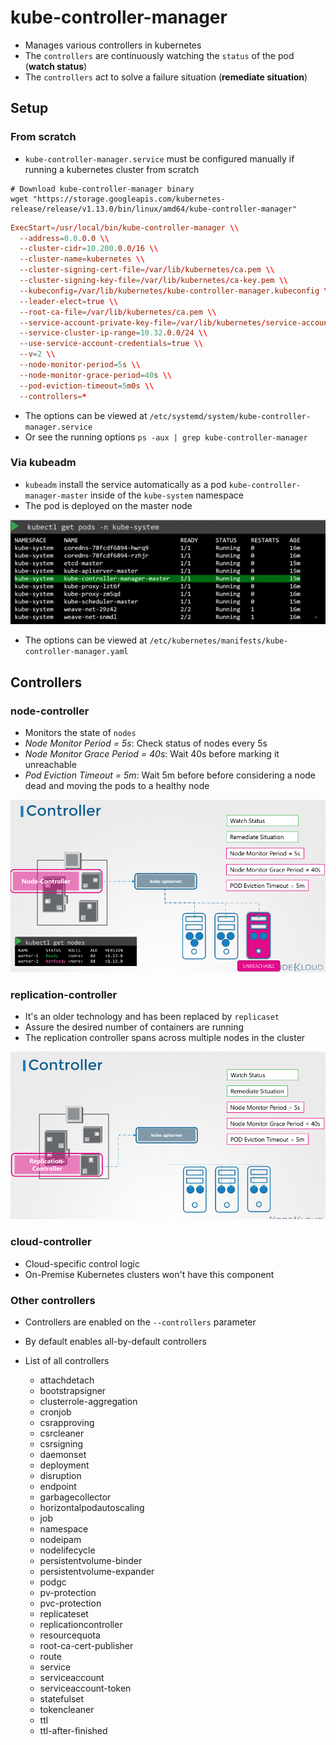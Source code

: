 # kube-controller-manager

- Manages various controllers in kubernetes
- The `controllers` are continuously watching the `status` of the pod (**watch status**)
- The `controllers` act to solve a failure situation (**remediate situation**)

## Setup

### From scratch

- `kube-controller-manager.service` must be configured manually if running a kubernetes cluster from scratch

```shell
# Download kube-controller-manager binary
wget "https://storage.googleapis.com/kubernetes-release/release/v1.13.0/bin/linux/amd64/kube-controller-manager"
```

```conf
ExecStart=/usr/local/bin/kube-controller-manager \\
  --address=0.0.0.0 \\
  --cluster-cidr=10.200.0.0/16 \\
  --cluster-name=kubernetes \\
  --cluster-signing-cert-file=/var/lib/kubernetes/ca.pem \\
  --cluster-signing-key-file=/var/lib/kubernetes/ca-key.pem \\
  --kubeconfig=/var/lib/kubernetes/kube-controller-manager.kubeconfig \\
  --leader-elect=true \\
  --root-ca-file=/var/lib/kubernetes/ca.pem \\
  --service-account-private-key-file=/var/lib/kubernetes/service-account-key.pem \\
  --service-cluster-ip-range=10.32.0.0/24 \\
  --use-service-account-credentials=true \\
  --v=2 \\
  --node-monitor-period=5s \\
  --node-monitor-grace-period=40s \\
  --pod-eviction-timeout=5m0s \\
  --controllers=*
```

- The options can be viewed at `/etc/systemd/system/kube-controller-manager.service`
- Or see the running options `ps -aux | grep kube-controller-manager`

### Via kubeadm

- `kubeadm` install the service automatically as a pod `kube-controller-manager-master` inside of the `kube-system` namespace
- The pod is deployed on the master node

![kube-controller-manager POD](.images/kube-manager-controller-pod.png)

- The options can be viewed at `/etc/kubernetes/manifests/kube-controller-manager.yaml`

## Controllers

### node-controller

- Monitors the state of `nodes`
- _Node Monitor Period = 5s_: Check status of nodes every 5s
- _Node Monitor Grace Period = 40s_: Wait 40s before marking it unreachable
- _Pod Eviction Timeout = 5m_: Wait 5m before before considering a node dead and moving the pods to a healthy node

![Node Controller](.images/node-controller.png)

### replication-controller

- It's an older technology and has been replaced by `replicaset`
- Assure the desired number of containers are running
- The replication controller spans across multiple nodes in the cluster

![Replication Controller](.images/replication-controller.png)

### cloud-controller

- Cloud-specific control logic
- On-Premise Kubernetes clusters won't have this component

### Other controllers

- Controllers are enabled on the `--controllers` parameter
- By default enables all-by-default controllers

- List of all controllers
  - attachdetach
  - bootstrapsigner
  - clusterrole-aggregation
  - cronjob
  - csrapproving
  - csrcleaner
  - csrsigning
  - daemonset
  - deployment
  - disruption
  - endpoint
  - garbagecollector
  - horizontalpodautoscaling
  - job
  - namespace
  - nodeipam
  - nodelifecycle
  - persistentvolume-binder
  - persistentvolume-expander
  - podgc
  - pv-protection
  - pvc-protection
  - replicateset
  - replicationcontroller
  - resourcequota
  - root-ca-cert-publisher
  - route
  - service
  - serviceaccount
  - serviceaccount-token
  - statefulset
  - tokencleaner
  - ttl
  - ttl-after-finished
